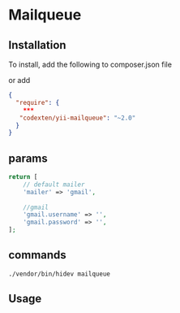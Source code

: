 # Mailqueue

## Installation

To install, add the following to composer.json file

or add

```json
{
  "require": {
    ***
   "codexten/yii-mailqueue": "~2.0"
  }
}
```

## params

```php
return [
    // default mailer
    'mailer' => 'gmail',
    
    //gmail
    'gmail.username' => '',
    'gmail.password' => '',
];

```

## commands

```ssh
./vendor/bin/hidev mailqueue
```


## Usage

